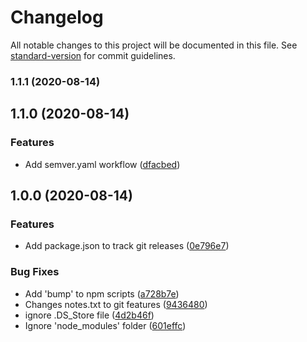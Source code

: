 # Changelog

All notable changes to this project will be documented in this file. See [standard-version](https://github.com/conventional-changelog/standard-version) for commit guidelines.

### 1.1.1 (2020-08-14)

## 1.1.0 (2020-08-14)


### Features

* Add semver.yaml workflow ([dfacbed](https://github.com/josueal1/chord_transposer/commit/dfacbeda843f04488272bfcf982546bf7ed6912a))

## 1.0.0 (2020-08-14)


### Features

* Add package.json to track git releases ([0e796e7](https://github.com/josueal1/chord_transposer/commit/0e796e7390c2eb2104ed77428fbeb8f49dc0d5d2))


### Bug Fixes

* Add 'bump' to npm scripts ([a728b7e](https://github.com/josueal1/chord_transposer/commit/a728b7e086ca0f711a5d8caae2c93dfa275da5e1))
* Changes notes.txt to git features ([9436480](https://github.com/josueal1/chord_transposer/commit/94364801c9748b27b72945295003e9a9806eabff))
* ignore .DS_Store file ([4d2b46f](https://github.com/josueal1/chord_transposer/commit/4d2b46f175c4d9b9eaf5e71513200edf87218afe))
* Ignore 'node_modules' folder ([601effc](https://github.com/josueal1/chord_transposer/commit/601effcd6fa12dfb774758fceb758a6e2741cb1f))
